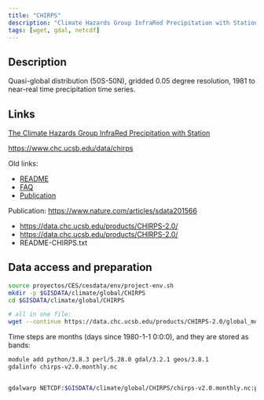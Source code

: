 ```yaml
---
title: "CHIRPS"
description: "Climate Hazards Group InfraRed Precipitation with Station"
tags: [wget, gdal, netcdf]
---
```


## Description

Quasi-global distribution (50S-50N), gridded 0.05 degree resolution, 1981 to near-real time precipitation time series.


## Links 

[The Climate Hazards Group InfraRed Precipitation with Station](http://chg.geog.ucsb.edu/data/chirps)

https://www.chc.ucsb.edu/data/chirps

Old links:

- [README](ftp://ftp.chg.ucsb.edu/pub/org/chg/products/CHIRPS-2.0/README-CHIRPS.txt) 
- [FAQ](http://chg-wiki.geog.ucsb.edu/wiki/CHIRPS_FAQ) 
- [Publication](http://pubs.usgs.gov/ds/832/)

Publication: https://www.nature.com/articles/sdata201566

- https://data.chc.ucsb.edu/products/CHIRPS-2.0/
- https://data.chc.ucsb.edu/products/CHIRPS-2.0/
- README-CHIRPS.txt

## Data access and preparation

```sh
source proyectos/CES/cesdata/env/project-env.sh
mkdir -p $GISDATA/climate/global/CHIRPS
cd $GISDATA/climate/global/CHIRPS

# all in one file:
wget --continue https://data.chc.ucsb.edu/products/CHIRPS-2.0/global_monthly/netcdf/chirps-v2.0.monthly.nc


```


Time steps are months (days since 1980-1-1 0:0:0), and they are stored as bands:

```sh
module add python/3.8.3 perl/5.28.0 gdal/3.2.1 geos/3.8.1
gdalinfo chirps-v2.0.monthly.nc


gdalwarp NETCDF:$GISDATA/climate/global/CHIRPS/chirps-v2.0.monthly.nc:precip -t_srs EPSG:4326 -te -74 0 -58 13 -of 'GTiff' Test1.tif
```

